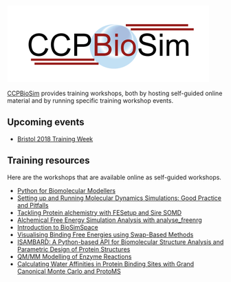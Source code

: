 ![CCPBioSim logo](images/ccpbiosim_logo.png)

[CCPBioSim](https://ccpbiosim.ac.uk) provides training workshops, both by hosting self-guided online
material and by running specific training workshop events.

## Upcoming events

* [Bristol 2018 Training Week](events/bristol2018/README.md)

## Training resources

Here are the workshops that are available online as self-guided workshops.

* [Python for Biomolecular Modellers](https://ccpbiosim.github.io/python_and_data)
* [Setting up and Running Molecular Dynamics Simulations: Good Practice and Pitfalls](https://ccpbiosim.github.io/md_workshop)
* [Tackling Protein alchemistry with FESetup and Sire SOMD](https://ccpbiosim.github.io/fesetup_workshop)
* [Alchemical Free Energy Simulation Analysis with analyse_freenrg](https://ccpbiosim.github.io/fe_workshop)
* [Introduction to BioSimSpace](https://ccpbiosim.github.io/biosimspace_workshop)
* [Visualising Binding Free Energies using Swap-Based Methods](https://ccpbiosim.github.io/xswaps)
* [ISAMBARD: A Python-based API for Biomolecular Structure Analysis and Parametric Design of Protein Structures](https://ccpbiosim.github.io/isambard_workshop)
* [QM/MM Modelling of Enzyme Reactions](https://ccpbiosim.github.io/qmmm_workshop)
* [Calculating Water Affinities in Protein Binding Sites with Grand Canonical Monte Carlo and ProtoMS](https://ccpbiosim.ac.uk/gcmc_protoms_workshop)

